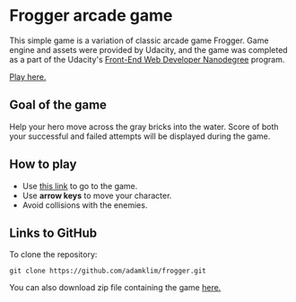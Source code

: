 # Frogger arcade game

This simple game is a variation of classic arcade game Frogger.
Game engine and assets were provided by Udacity, and the game was completed as a part of the Udacity's [Front-End Web Developer Nanodegree](https://www.udacity.com/course/front-end-web-developer-nanodegree--nd001) program.

[Play here.](https://adamklim.github.io/frogger/)

## Goal of the game
Help your hero move across the gray bricks into the water.
Score of both your successful and failed attempts will be displayed during the game.

## How to play
* Use [this link](https://adamklim.github.io/frogger/) to go to the game.
* Use **arrow keys** to move your character.
* Avoid collisions with the enemies.

## Links to GitHub

To clone the repository:

`git clone https://github.com/adamklim/frogger.git`

You can also download zip file containing the game [here.](https://github.com/adamklim/frogger/archive/master.zip)